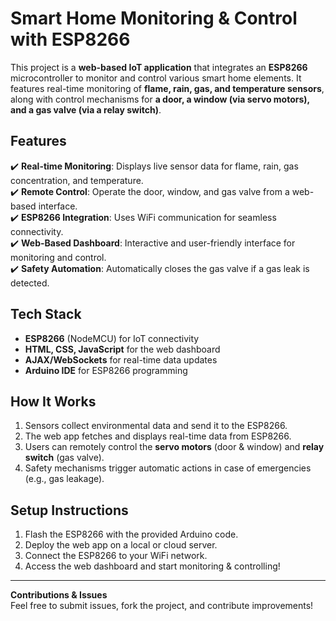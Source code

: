 # **Smart Home Monitoring & Control with ESP8266**

This project is a **web-based IoT application** that integrates an **ESP8266** microcontroller to monitor and control various smart home elements. It features real-time monitoring of **flame, rain, gas, and temperature sensors**, along with control mechanisms for **a door, a window (via servo motors), and a gas valve (via a relay switch)**.

## **Features**  
✔️ **Real-time Monitoring**: Displays live sensor data for flame, rain, gas concentration, and temperature.  
✔️ **Remote Control**: Operate the door, window, and gas valve from a web-based interface.  
✔️ **ESP8266 Integration**: Uses WiFi communication for seamless connectivity.  
✔️ **Web-Based Dashboard**: Interactive and user-friendly interface for monitoring and control.  
✔️ **Safety Automation**: Automatically closes the gas valve if a gas leak is detected.  

## **Tech Stack**  
- **ESP8266** (NodeMCU) for IoT connectivity  
- **HTML, CSS, JavaScript** for the web dashboard  
- **AJAX/WebSockets** for real-time data updates  
- **Arduino IDE** for ESP8266 programming  

## **How It Works**  
1. Sensors collect environmental data and send it to the ESP8266.  
2. The web app fetches and displays real-time data from ESP8266.  
3. Users can remotely control the **servo motors** (door & window) and **relay switch** (gas valve).  
4. Safety mechanisms trigger automatic actions in case of emergencies (e.g., gas leakage).  

## **Setup Instructions**  
1. Flash the ESP8266 with the provided Arduino code.  
2. Deploy the web app on a local or cloud server.  
3. Connect the ESP8266 to your WiFi network.  
4. Access the web dashboard and start monitoring & controlling!  

---

**Contributions & Issues**  
Feel free to submit issues, fork the project, and contribute improvements!
